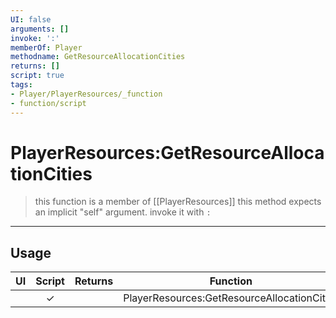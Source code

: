 ```yaml
---
UI: false
arguments: []
invoke: ':'
memberOf: Player
methodname: GetResourceAllocationCities
returns: []
script: true
tags:
- Player/PlayerResources/_function
- function/script
---
```

# PlayerResources:GetResourceAllocationCities
> this function is a member of [[PlayerResources]]
> this method expects an implicit "self" argument. invoke it with `:`
-----
## Usage
|  UI | Script | Returns | Function | Arguments |
|:---:|:------:|-------:|:--------:|:---------|
| |✓||PlayerResources:GetResourceAllocationCities||

